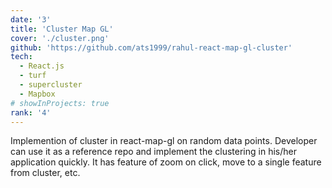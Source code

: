 ```yaml
---
date: '3'
title: 'Cluster Map GL'
cover: './cluster.png'
github: 'https://github.com/ats1999/rahul-react-map-gl-cluster'
tech:
  - React.js
  - turf
  - supercluster
  - Mapbox
# showInProjects: true
rank: '4'
---
```


Implemention of cluster in react-map-gl on random data points. Developer can use it as a reference repo and implement the clustering in his/her application quickly. It has feature of zoom on click, move to a single feature from cluster, etc.
